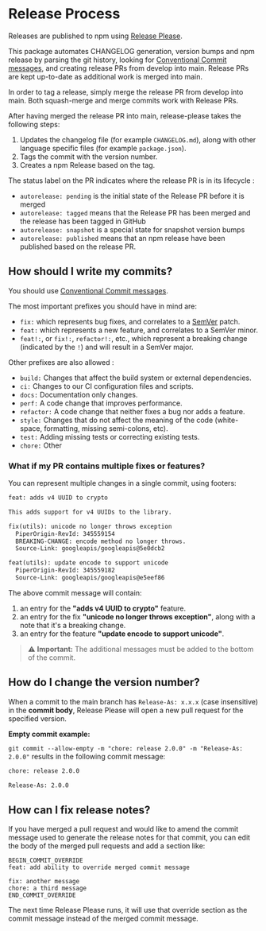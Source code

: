 # Release Process

Releases are published to npm using [Release Please](https://github.com/googleapis/release-please).

This package automates CHANGELOG generation, version bumps and npm release by parsing the
git history, looking for [Conventional Commit messages](https://www.conventionalcommits.org/),
and creating release PRs from develop into main. Release PRs are kept up-to-date as additional work is merged into main.

In order to tag a release, simply merge the release PR from develop into main. Both squash-merge and
merge commits work with Release PRs.

After having merged the release PR into main, release-please takes the following steps:

1. Updates the changelog file (for example `CHANGELOG.md`), along with other language specific files (for example `package.json`).
2. Tags the commit with the version number.
3. Creates a npm Release based on the tag.

The status label on the PR indicates where the release PR is in its lifecycle :

- `autorelease: pending` is the initial state of the Release PR before it is merged
- `autorelease: tagged` means that the Release PR has been merged and the release has been tagged in GitHub
- `autorelease: snapshot` is a special state for snapshot version bumps
- `autorelease: published` means that an npm release have been published based on the release PR.

## How should I write my commits?

You should use [Conventional Commit messages](https://www.conventionalcommits.org/).

The most important prefixes you should have in mind are:

- `fix:` which represents bug fixes, and correlates to a [SemVer](https://semver.org/)
  patch.
- `feat:` which represents a new feature, and correlates to a SemVer minor.
- `feat!:`, or `fix!:`, `refactor!:`, etc., which represent a breaking change
  (indicated by the `!`) and will result in a SemVer major.

Other prefixes are also allowed :

- `build:` Changes that affect the build system or external dependencies.
- `ci:` Changes to our CI configuration files and scripts.
- `docs:` Documentation only changes.
- `perf:` A code change that improves performance.
- `refactor:` A code change that neither fixes a bug nor adds a feature.
- `style:` Changes that do not affect the meaning of the code (white-space, formatting, missing semi-colons, etc).
- `test:` Adding missing tests or correcting existing tests.
- `chore:` Other

### What if my PR contains multiple fixes or features?

You can represent multiple changes in a single commit,
using footers:

```txt
feat: adds v4 UUID to crypto

This adds support for v4 UUIDs to the library.

fix(utils): unicode no longer throws exception
  PiperOrigin-RevId: 345559154
  BREAKING-CHANGE: encode method no longer throws.
  Source-Link: googleapis/googleapis@5e0dcb2

feat(utils): update encode to support unicode
  PiperOrigin-RevId: 345559182
  Source-Link: googleapis/googleapis@e5eef86
```

The above commit message will contain:

1. an entry for the **"adds v4 UUID to crypto"** feature.
2. an entry for the fix **"unicode no longer throws exception"**, along with a note
   that it's a breaking change.
3. an entry for the feature **"update encode to support unicode"**.

> :warning: **Important:** The additional messages must be added to the bottom of the commit.

## How do I change the version number?

When a commit to the main branch has `Release-As: x.x.x` (case insensitive) in the **commit body**, Release Please will open a new pull request for the specified version.

**Empty commit example:**

`git commit --allow-empty -m "chore: release 2.0.0" -m "Release-As: 2.0.0"` results in the following commit message:

```txt
chore: release 2.0.0

Release-As: 2.0.0
```

## How can I fix release notes?

If you have merged a pull request and would like to amend the commit message
used to generate the release notes for that commit, you can edit the body of
the merged pull requests and add a section like:

```
BEGIN_COMMIT_OVERRIDE
feat: add ability to override merged commit message

fix: another message
chore: a third message
END_COMMIT_OVERRIDE
```

The next time Release Please runs, it will use that override section as the
commit message instead of the merged commit message.
